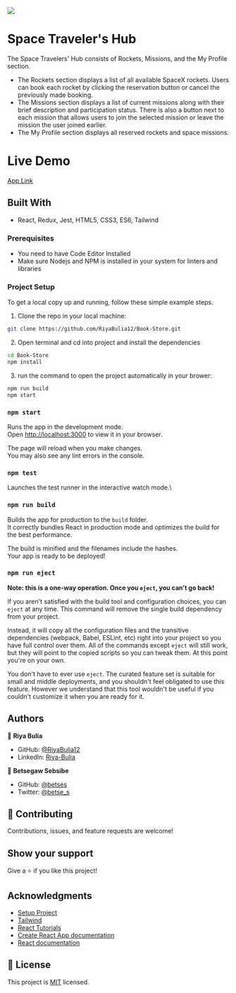 ![](https://img.shields.io/badge/Microverse-blueviolet)

# Space Traveler's Hub
The Space Travelers' Hub consists of Rockets, Missions, and the My Profile section.
- The Rockets section displays a list of all available SpaceX rockets. Users can book each rocket by clicking the reservation button or cancel the previously made booking.
- The Missions section displays a list of current missions along with their brief description and participation status. There is also a button next to each mission that allows users to join the selected mission or leave the mission the user joined earlier.
- The My Profile section displays all reserved rockets and space missions.


# Live Demo
[App Link](https://riya-space-hub.netlify.app/)

## Built With
- React, Redux, Jest, HTML5, CSS3, ES6, Tailwind

### Prerequisites

- You need to have Code Editor Installed
- Make sure Nodejs and NPM is installed in your system for linters and libraries

### Project Setup

To get a local copy up and running, follow these simple example steps.

1. Clone the repo in your local machine:
```bash
git clone https://github.com/RiyaBulia12/Book-Store.git
```
2. Open terminal and cd into project and install the dependencies
```bash
cd Book-Store
npm install
```

3. run the command to open the project automatically in your brower:
```bash
npm run build
npm start
```

### `npm start`

Runs the app in the development mode.\
Open [http://localhost:3000](http://localhost:3000) to view it in your browser.

The page will reload when you make changes.\
You may also see any lint errors in the console.

### `npm test`

Launches the test runner in the interactive watch mode.\

### `npm run build`

Builds the app for production to the `build` folder.\
It correctly bundles React in production mode and optimizes the build for the best performance.

The build is minified and the filenames include the hashes.\
Your app is ready to be deployed!

### `npm run eject`

**Note: this is a one-way operation. Once you `eject`, you can't go back!**

If you aren't satisfied with the build tool and configuration choices, you can `eject` at any time. This command will remove the single build dependency from your project.

Instead, it will copy all the configuration files and the transitive dependencies (webpack, Babel, ESLint, etc) right into your project so you have full control over them. All of the commands except `eject` will still work, but they will point to the copied scripts so you can tweak them. At this point you're on your own.

You don't have to ever use `eject`. The curated feature set is suitable for small and middle deployments, and you shouldn't feel obligated to use this feature. However we understand that this tool wouldn't be useful if you couldn't customize it when you are ready for it.


## Authors

👤 **Riya Bulia**

- GitHub: [@RiyaBulia12](https://github.com/RiyaBulia12)
- LinkedIn: [Riya-Bulia](https://linkedin.com/in/riya-bulia)

👤 **Betsegaw Sebsibe**

- GitHub: [@betses](https://github.com/betses)
- Twitter: [@betse_s](https://twitter.com/betse_s)


## 🤝 Contributing

Contributions, issues, and feature requests are welcome!

## Show your support

Give a ⭐️ if you like this project!

## Acknowledgments

- [Setup Project](https://github.com/microverseinc/curriculum-react-redux/blob/main/group-project/project_space_travelers_hub.md)
- [Tailwind](https://tailwindcss.com/)
- [React Tutorials](https://ibaslogic.com/react-tutorial-for-beginners/)
- [Create React App documentation](https://facebook.github.io/create-react-app/docs/getting-started)
- [React documentation](https://reactjs.org/)

## 📝 License

This project is [MIT](./LICENSE) licensed.
